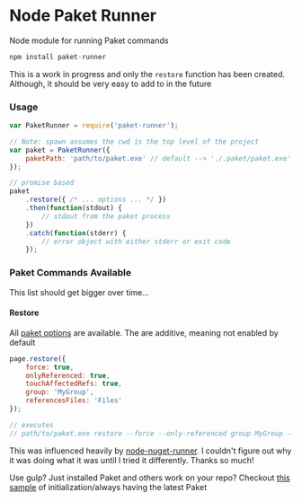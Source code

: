 # Node Paket Runner

Node module for running Paket commands

```js
npm install paket-runner
```

This is a work in progress and only the `restore` function has been created. Although, it should be very easy to add to in the future

### Usage
```js
var PaketRunner = require('paket-runner');

// Note: spawn assumes the cwd is the top level of the project
var paket = PaketRunner({
    paketPath: 'path/to/paket.exe' // default --> './.paket/paket.exe'
});

// promise based
paket
    .restore({ /* ... options ... */ })
    .then(function(stdout) {
        // stdout from the paket process
    })
    .catch(function(stderr) {
        // error object with either stderr or exit code
    });
```

### Paket Commands Available
This list should get bigger over time...

#### Restore
All [paket options][2] are available. The are additive, meaning not enabled by default

```js
page.restore({
    force: true,
    onlyReferenced: true,
    touchAffectedRefs: true,
    group: 'MyGroup',
    referencesFiles: 'Files'
});

// executes
// path/to/paket.exe restore --force --only-referenced group MyGroup --references-files Files
```

This was influenced heavily by [node-nuget-runner][1]. I couldn't figure out why it was doing what it was until I tried it differently. Thanks so much!

Use gulp? Just installed Paket and others work on your repo? Checkout [this sample][3] of initialization/always having the latest Paket

[1]: https://github.com/mikeobrien/node-nuget-runner
[2]: https://fsprojects.github.io/Paket/paket-restore.html
[3]: https://gist.github.com/vernak2539/500e5727be1b9c6d6ff77d02401dabae
